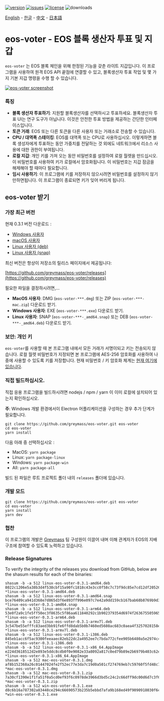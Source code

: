 [![version](https://img.shields.io/github/release/greymass/eos-voter/all.svg)](https://github.com/greymass/eos-voter/releases)
[![issues](https://img.shields.io/github/issues/greymass/eos-voter.svg)](https://github.com/greymass/eos-voter/issues)
[![license](https://img.shields.io/badge/license-MIT-blue.svg)](https://raw.githubusercontent.com/greymass/eos-voter/master/LICENSE)
![downloads](https://img.shields.io/github/downloads/greymass/eos-voter/total.svg)

[English](https://github.com/greymass/eos-voter/blob/master/README.md) - [한글](https://github.com/greymass/eos-voter/blob/master/README.kr.md) - [中文](https://github.com/greymass/eos-voter/blob/master/README.zh.md) - [日本語](https://github.com/greymass/eos-voter/blob/master/README.ja.md)

# eos-voter - EOS 블록 생산자 투표 및 지갑

`eos-voter` 는 EOS 블록 체인을 위해 한정된 기능을 갖춘 라이트 지갑입니다. 이 프로그램을 사용하여 원격 EOS API 끝점에 연결할 수 있고, 블록생산자 투표 작업 및 몇 가지 기본 지갑 명령을 수행 할 수 있습니다.

[![eos-voter screenshot](https://raw.githubusercontent.com/greymass/eos-voter/master/eos-voter.png)](https://raw.githubusercontent.com/greymass/eos-voter/master/eos-voter.png)

### 특징

- **블록 생산자 투표하기**: 지원할 블록생산자를 선택하시고 투표하세요. 블록생산자 투표 UI는 연구 도구가 아닙니다. 이것은 안전한 투표 방법을 제공하는 간단한 인터페이스입니다.
- **토큰 거래**: EOS 또는 다른 토큰을 다른 사용자 또는 거래소로 전송할 수 있습니다.
- **CPU / 대역폭 스테이킹**: EOS를 대역폭 또는 CPU로 사용하십시오. 이렇게하면 블록 생성자에게 투표하는 동안 가중치를 전달하는 것 외에도 네트워크에서 리소스 사용에 대한 권한이 부여됩니다.
- **로컬 지갑**: 개인 키를 가져 오는 동안 비밀번호를 설정하여 로컬 월렛을 만드십시오. 이 비밀번호를 사용하여 키가 로컬에서 암호화됩니다. 이 비밀번호는 지갑 잠금을 해제해야 할 때마다 필요합니다.
- **임시 사용하기**: 이 프로그램에 키를 저장하지 않으시려면 비밀번호를 설정하지 않기 만하면됩니다. 이 프로그램이 종료되면 키가 잊어 버리게 됩니다.

## eos-voter 받기

### 가장 최근 버전

현재 0.3.1 버전 다운로드 :

- [Windows 사용자](https://github.com/greymass/eos-voter/releases/download/v0.3.1/win-eos-voter-0.3.1.exe)
- [macOS 사용자](https://github.com/greymass/eos-voter/releases/download/v0.3.1/mac-eos-voter-0.3.1.dmg)
- [Linux 사용자 (deb)](https://github.com/greymass/eos-voter/releases/download/v0.3.1/linux-eos-voter-0.3.1-amd64.snap)
- [Linux 사용자 (snap)](https://github.com/greymass/eos-voter/releases/download/v0.3.1/linux-eos-voter-0.3.1-amd64.snap)

최신 버전은 항상이 저장소의 릴리스 페이지에서 제공됩니다:

[https://github.com/greymass/eos-voter/releases](https://github.com/greymass/eos-voter/releases)

필요한 파일을 결정하시려면,...

- **MacOS 사용자**: DMG (`eos-voter-***.dmg`) 또는 ZIP (`eos-voter-***-mac.zip`) 다운로드 받기.
- **Windows 사용자**: EXE (`eos-voter-***.exe`) 다운로드 받기.
- **Linux 사용자**: SNAP (`eos-voter-***-_amd64.snap`) 또는 DEB (`eos-voter-***-_amd64.deb`) 다운로드 받기.

### 보안: 개인 키

`eos-voter`를 사용할 때 본 프로그램 내에서 모든 거래가 서명이되고 키는 전송되지 않습니다. 로컬 월렛 비밀번호가 지정되면 본 프로그램에 AES-256 암호화를 사용하여 나중에 사용할 수 있도록 키를 저장합니다. 현재 비밀번호 / 키 암호화 체계는 [현재 여기에 있습니다](https://github.com/aaroncox/eos-voter/blob/master/app/shared/actions/wallet.js#L71-L86).

### 직접 빌드하십시오.

직접 응용 프로그램을 빌드하시려면 nodejs / npm / yarn 이 이미 로컬에 설치되어 있는지 확인하십시오.

**주**: Windows 개발 환경에서이 Electron 어플리케이션을 구성하는 경우 추가 단계가 필요합니다.

```
git clone https://github.com/greymass/eos-voter.git eos-voter
cd eos-voter
yarn install
```

다음 아래 중 선택하십시오 :

- MacOS: `yarn package`
- Linux: `yarn package-linux`
- Windows: `yarn package-win`
- All: `yarn package-all`

빌드 된 파일은 루트 프로젝트 폴더 내의 `releases` 폴더에 있습니다.

### 개발 모드

```
git clone https://github.com/greymass/eos-voter.git eos-voter
cd eos-voter
yarn install
yarn dev
```

### 협찬

이 프로그램의 개발은 [Greymass](https://greymass.com) 팀 구성원이 이끌어 내며 이해 관계자가 EOS의 지배 구조에 참여할 수 있도록 노력하고 있습니다.

### Release Signatures

To verify the integrity of the releases you download from GitHub, below are the shasum results for each of the binaries:

```
shasum -b -a 512 linux-eos-voter-0.3.1-amd64.deb
8022c1206e5a38b3d4f538cbf15a90fc1818c43e3cc0f58c7c73f9dc85e7cd12df20526a298611704d56d8a7429a7bcccc80aac5aba086729cd04f804f51a773 *linux-eos-voter-0.3.1-amd64.deb
shasum -b -a 512 linux-eos-voter-0.3.1-amd64.snap
bce76409ca941d368e7d865d3f6e893ff996e097c7e42a9dd159cb167bab68b8769b9d313b38633e89e1d6dcec180db49f67d8321a9e7a90be21b38958534430 *linux-eos-voter-0.3.1-amd64.snap
shasum -b -a 512 linux-eos-voter-0.3.1-arm64.deb
53e0f2a9c1fe5ff50ec3f8635c5f86aa611840292c1b902379354d6974f2636755059654d2305af43e968f2df90be75bd801125465d40307e3d851dc43a38c7d *linux-eos-voter-0.3.1-arm64.deb
shasum -b -a 512 linux-eos-voter-0.3.1-armv7l.deb
3c547be55efffc83aed3bb91fe6ffd8dab5b0b7460ed5608ac683c0aea4f3257028158eaa4e5db55bdff4d2e97dd0f277104540f5e2e36741db6f4384e27d90b *linux-eos-voter-0.3.1-armv7l.deb
shasum -b -a 512 linux-eos-voter-0.3.1-i386.deb
845eb1acc6f5ac9300feeaaec82eb22dc2a4952ee7c7bda772cfee905b6480a5e2974c4be53853441351f33a83960b590aa16c8baaeb346df5ae79e1a177a67f *linux-eos-voter-0.3.1-i386.deb
shasum -b -a 512 linux-eos-voter-0.3.1-x86_64.AppImage
e224d3618512d2e893e5ddc8cdb0f0e9082e33a8092a817c0ed79b89e2b6979b403c62ed0df012cd8bc13f4cb7dff31e162e09903073d0f4e14833f086106125 *linux-eos-voter-0.3.1-x86_64.AppImage
shasum -b -a 512 mac-eos-voter-0.3.1.dmg
af8b152368a26c01447024fe2f52ec77e3da7c19d0a501cf274769eb7c59760f5fd48c77e95a812e5d15ebcba5e132061ec8ce37fe4893da75a4cdae76650716 *mac-eos-voter-0.3.1.dmg
shasum -b -a 512 mac-eos-voter-0.3.1.zip
7a30cf1390e1f1fa51f0a5cd0ef93f6c0978de3966d3bd5c24c2c66dff9dc00d6d7c3f6434a65c37789c6d86a661877da5388e22470b44327303502b3b62a573 *mac-eos-voter-0.3.1.zip
shasum -b -a 512 win-eos-voter-0.3.1.exe
d8c6b16a787302a83448ce294c66690573b235b5ebbd7afa9b168ed49f9090918030f6c2d161bc3217bf138f10969bb441385a6190e67f730feee8109ccbfa71 *win-eos-voter-0.3.1.exe
```
